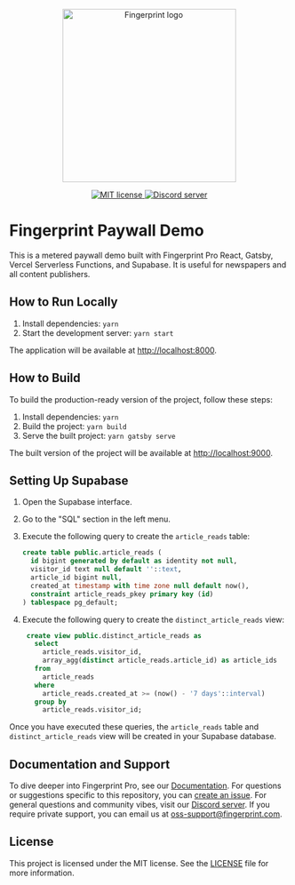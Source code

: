 <p align="center">
  <a href="https://fingerprint.com">
    <picture>
     <source media="(prefers-color-scheme: dark)" srcset="https://fingerprintjs.github.io/home/resources/logo_light.svg" />
     <source media="(prefers-color-scheme: light)" srcset="https://fingerprintjs.github.io/home/resources/logo_dark.svg" />
     <img src="https://fingerprintjs.github.io/home/resources/logo_dark.svg" alt="Fingerprint logo" width="312px" />
   </picture>
  </a>
</p>
<p align="center">
  <a href="https://opensource.org/licenses/MIT">
    <img src="https://img.shields.io/:license-mit-blue.svg" alt="MIT license">
  </a>
  <a href="https://discord.gg/39EpE2neBg">
    <img src="https://img.shields.io/discord/852099967190433792?style=logo&label=Discord&logo=Discord&logoColor=white" alt="Discord server">
  </a>
</p>

# Fingerprint Paywall Demo

This is a metered paywall demo built with Fingerprint Pro React, Gatsby, Vercel Serverless Functions, and Supabase. It is useful for newspapers and all content publishers.

## How to Run Locally

1. Install dependencies: `yarn`
2. Start the development server: `yarn start`

The application will be available at [http://localhost:8000](http://localhost:8000).

## How to Build

To build the production-ready version of the project, follow these steps:

1. Install dependencies: `yarn`
2. Build the project: `yarn build`
3. Serve the built project: `yarn gatsby serve`

The built version of the project will be available at [http://localhost:9000](http://localhost:9000).

## Setting Up Supabase

1. Open the Supabase interface.
2. Go to the "SQL" section in the left menu.
3. Execute the following query to create the `article_reads` table:

   ```sql
   create table public.article_reads (
     id bigint generated by default as identity not null,
     visitor_id text null default ''::text,
     article_id bigint null,
     created_at timestamp with time zone null default now(),
     constraint article_reads_pkey primary key (id)
   ) tablespace pg_default;
   ```

4. Execute the following query to create the `distinct_article_reads` view:

   ```sql
    create view public.distinct_article_reads as
      select
        article_reads.visitor_id,
        array_agg(distinct article_reads.article_id) as article_ids
      from
        article_reads
      where
        article_reads.created_at >= (now() - '7 days'::interval)
      group by
        article_reads.visitor_id;
   ```

Once you have executed these queries, the `article_reads` table and `distinct_article_reads` view will be created in your Supabase database.

## Documentation and Support

To dive deeper into Fingerprint Pro, see our [Documentation](https://dev.fingerprint.com/docs). For questions or suggestions specific to this repository, you can [create an issue](https://github.com/fingerprintjs/fingerprintjs-pro-use-cases/issues/new). For general questions and community vibes, visit our [Discord server](https://discord.gg/39EpE2neBg). If you require private support, you can email us at [oss-support@fingerprint.com](mailto:oss-support@fingerprint.com).

## License

This project is licensed under the MIT license. See the [LICENSE](LICENSE) file for more information.
